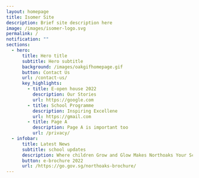 ```yaml
---
layout: homepage
title: Isomer Site
description: Brief site description here
image: /images/isomer-logo.svg
permalink: /
notification: ""
sections:
  - hero:
      title: Hero title
      subtitle: Hero subtitle
      background: /images/oakgifhomepage.gif
      button: Contact Us
      url: /contact-us/
      key_highlights:
        - title: E-open house 2022
          description: Our Stories
          url: https://google.com
        - title: School Programme
          description: Inspiring Excellene
          url: https://gmail.com
        - title: Page A
          description: Page A is important too
          url: /privacy/
  - infobar:
      title: Latest News
      subtitle: school updates
      description: Where children Grow and Glow Makes Northoaks Your School Of Choice!
      button: e-brochure 2022
      url: /https://go.gov.sg/northoaks-brochure/
---
```


